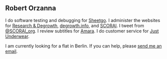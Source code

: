 ## Robert Orzanna 
I do software testing and debugging for [Sheetgo](http://sheetgo.com/). I administer the websites for [Research & Degrowth](http://degrowth.org), [degrowth.info](http://degrowth.info), and [SCORAI](http://scorai.org). I tweet from [@SCORAI_org](https://twitter.com/SCORAI_org). I review subtitles for [Amara](http://amara.org). I do customer service for [Just Underwear](http://justunderwear.de).

I am currently looking for a flat in Berlin. If you can help, please [send me an email](https://orzanna.de/email.png).
